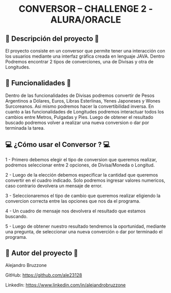 <h1 align="center"> CONVERSOR – CHALLENGE 2 - ALURA/ORACLE </h1>

## :pencil: Descripción del proyecto :pencil:
El proyecto consiste en un conversor que permite tener una interacción con los usuarios mediante una interfaz gráfica creada en lenguaje JAVA.
Dentro Podremos encontrar 2 tipos de converciones, una de Divisas y otra de Longitudes.

## :wrench: Funcionalidades :wrench:
Dentro de las funcionalidades de Divisas podremos convertir de Pesos Argentinos a Dólares, Euros, Libras Esterlinas, Yenes Japoneses y Wones Surcoreanos. Asi mismo podremos hacer la convertibilidad inversa.
En cuanto a las funcionalidades de Longitudes podremos interactuar todos los cambios entre Metros, Pulgadas y Pies.
Luego de obtener el resultado buscado podremos volver a realizar una nueva conversion o dar por terminada la tarea.

## :computer: ¿Cómo usar el Conversor ? :computer:
1 - Primero debemos elegir el tipo de conversion que queremos realizar, podremos seleccionar entre 2 opciones, de Divisa/Moneda o Longitud.

2 - Luego de la elección debemos especificar la cantidad que queremos convertir en el cuadro indicado. Solo podremos ingresar valores numericos, caso contrario devolvera un mensaje de error.

3 - Seleccionaremos el tipo de cambio que queremos realizar eligiendo la convercion correcta entre las opciones que nos da el programa.

4 - Un cuadro de mensaje nos devolvera el resultado que estamos buscando.

5 - Luego de obtener nuestro resultado tendremos la oportunidad, mediante una pregunta, de seleccionar una nueva converción o dar por terminado el programa.

## :construction_worker: Autor del proyecto :construction_worker:
Alejandro Bruzzone

GitHub: https://github.com/ale23128

LinkedIn: https://www.linkedin.com/in/alejandrobruzzone

